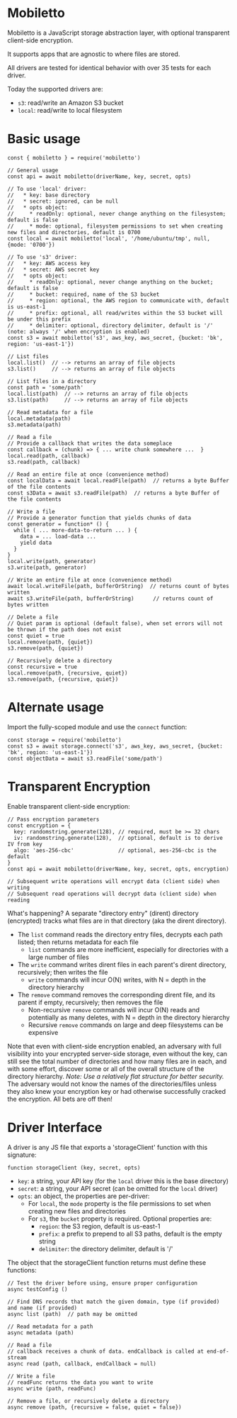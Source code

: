 Mobiletto
=========

Mobiletto is a JavaScript storage abstraction layer, with optional transparent client-side encryption.

It supports apps that are agnostic to where files are stored.

All drivers are tested for identical behavior with over 35 tests for each driver.

Today the supported drivers are:

* `s3`: read/write an Amazon S3 bucket
* `local`: read/write to local filesystem

# Basic usage
    const { mobiletto } = require('mobiletto')

    // General usage
    const api = await mobiletto(driverName, key, secret, opts)

    // To use 'local' driver:
    //   * key: base directory
    //   * secret: ignored, can be null
    //   * opts object:
    //     * readOnly: optional, never change anything on the filesystem; default is false
    //     * mode: optional, filesystem permissions to set when creating new files and directories, default is 0700
    const local = await mobiletto('local', '/home/ubuntu/tmp', null, {mode: '0700'})

    // To use 's3' driver:
    //   * key: AWS access key
    //   * secret: AWS secret key
    //   * opts object:
    //     * readOnly: optional, never change anything on the bucket; default is false
    //     * bucket: required, name of the S3 bucket
    //     * region: optional, the AWS region to communicate with, default is us-east-1
    //     * prefix: optional, all read/writes within the S3 bucket will be under this prefix
    //     * delimiter: optional, directory delimiter, default is '/' (note: always '/' when encryption is enabled)
    const s3 = await mobiletto('s3', aws_key, aws_secret, {bucket: 'bk', region: 'us-east-1'})

    // List files
    local.list()  // --> returns an array of file objects
    s3.list()     // --> returns an array of file objects

    // List files in a directory
    const path = 'some/path'
    local.list(path)  // --> returns an array of file objects
    s3.list(path)     // --> returns an array of file objects
    
    // Read metadata for a file
    local.metadata(path)
    s3.metadata(path)
    
    // Read a file
    // Provide a callback that writes the data someplace
    const callback = (chunk) => { ... write chunk somewhere ...  } 
    local.read(path, callback)
    s3.read(path, callback)

    // Read an entire file at once (convenience method)
    const localData = await local.readFile(path)  // returns a byte Buffer of the file contents
    const s3Data = await s3.readFile(path)  // returns a byte Buffer of the file contents
    
    // Write a file
    // Provide a generator function that yields chunks of data 
    const generator = function* () {
      while ( ... more-data-to-return ... ) {
        data = ... load-data ...
        yield data
      }
    } 
    local.write(path, generator)
    s3.write(path, generator)

    // Write an entire file at once (convenience method)
    await local.writeFile(path, bufferOrString)  // returns count of bytes written
    await s3.writeFile(path, bufferOrString)      // returns count of bytes written

    // Delete a file
    // Quiet param is optional (default false), when set errors will not be thrown if the path does not exist 
    const quiet = true
    local.remove(path, {quiet})
    s3.remove(path, {quiet})

    // Recursively delete a directory
    const recursive = true
    local.remove(path, {recursive, quiet})
    s3.remove(path, {recursive, quiet})

# Alternate usage
Import the fully-scoped module and use the `connect` function:

    const storage = require('mobiletto')
    const s3 = await storage.connect('s3', aws_key, aws_secret, {bucket: 'bk', region: 'us-east-1'})
    const objectData = await s3.readFile('some/path')

# Transparent Encryption
Enable transparent client-side encryption:

    // Pass encryption parameters
    const encryption = {
      key: randomstring.generate(128), // required, must be >= 32 chars
      iv: randomstring.generate(128),  // optional, default is to derive IV from key
      algo: 'aes-256-cbc'              // optional, aes-256-cbc is the default
    }
    const api = await mobiletto(driverName, key, secret, opts, encryption)

    // Subsequent write operations will encrypt data (client side) when writing
    // Subsequent read operations will decrypt data (client side) when reading

What's happening? A separate "directory entry" (dirent) directory (encrypted) tracks what files are in that
directory (aka the dirent directory).
* The `list` command reads the directory entry files, decrypts each path listed; then returns metadata for each file
  * `list` commands are more inefficient, especially for directories with a large number of files
* The `write` command writes dirent files in each parent's dirent directory, recursively; then writes the file
  * `write` commands will incur O(N) writes, with N = depth in the directory hierarchy
* The `remove` command removes the corresponding dirent file, and its parent if empty, recursively; then removes the file
  * Non-recursive `remove` commands will incur O(N) reads and potentially as many deletes, with N = depth in the directory hierarchy
  * Recursive `remove` commands on large and deep filesystems can be expensive

Note that even with client-side encryption enabled, an adversary with full visibility into your encrypted server-side
storage, even without the key, can still see the total number of directories and how many files are in each, and with
some effort, discover some or all of the overall structure of the directory hierarchy.
*Note: Use a relatively flat structure for better security.*
The adversary would not know the names of the directories/files unless they also knew your encryption
key or had otherwise successfully cracked the encryption. All bets are off then!

# Driver Interface
A driver is any JS file that exports a 'storageClient' function with this signature:

    function storageClient (key, secret, opts)

* `key`: a string, your API key (for the `local` driver this is the base directory)
* `secret`: a string, your API secret (can be omitted for the `local` driver)
* `opts`: an object, the properties are per-driver:
  * For `local`, the `mode` property is the file permissions to set when creating new files and directories
  * For `s3`, the `bucket` property is required. Optional properties are:
    * `region`: the S3 region, default is us-east-1
    * `prefix`: a prefix to prepend to all S3 paths, default is the empty string
    * `delimiter`: the directory delimiter, default is '/'

The object that the storageClient function returns must define these functions:

    // Test the driver before using, ensure proper configuration
    async testConfig ()

    // Find DNS records that match the given domain, type (if provided) and name (if provided)
    async list (path)  // path may be omitted
    
    // Read metadata for a path
    async metadata (path)
    
    // Read a file
    // callback receives a chunk of data. endCallback is called at end-of-stream
    async read (path, callback, endCallback = null)

    // Write a file
    // readFunc returns the data you want to write
    async write (path, readFunc)

    // Remove a file, or recursively delete a directory
    async remove (path, {recursive = false, quiet = false})
